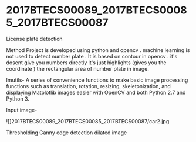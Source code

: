 # 2017BTECS00089_2017BTECS00085_2017BTECS00087
License plate detection

Method
Project is developed using python and opencv . machine learning is not used to detect number plate . It is based on contour in opencv . it's dosent give you numbers directly it's just highlights (gives you the coordinate ) the rectangular area of number plate in image.


Imutils-
A series of convenience functions to make basic image processing functions such as translation, rotation, resizing, skeletonization, and displaying Matplotlib images easier with OpenCV and both Python 2.7 and Python 3.

Input image-

![]2017BTECS00089_2017BTECS00085_2017BTECS00087/car2.jpg

Thresholding
Canny edge detection
dilated image
